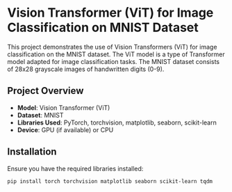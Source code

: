 # Vision Transformer (ViT) for Image Classification on MNIST Dataset

This project demonstrates the use of Vision Transformers (ViT) for image classification on the MNIST dataset. The ViT model is a type of Transformer model adapted for image classification tasks. The MNIST dataset consists of 28x28 grayscale images of handwritten digits (0-9).

## Project Overview

- **Model**: Vision Transformer (ViT)
- **Dataset**: MNIST
- **Libraries Used**: PyTorch, torchvision, matplotlib, seaborn, scikit-learn
- **Device**: GPU (if available) or CPU

## Installation

Ensure you have the required libraries installed:

```bash
pip install torch torchvision matplotlib seaborn scikit-learn tqdm
